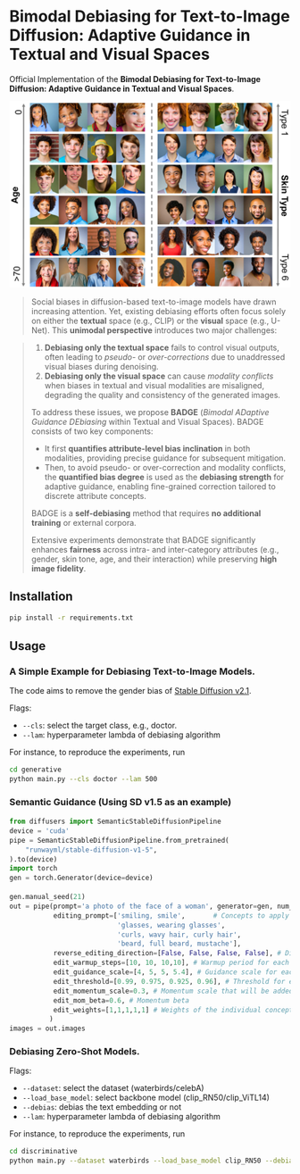 # Bimodal Debiasing for Text-to-Image Diffusion: Adaptive Guidance in Textual and Visual Spaces

Official Implementation of the **Bimodal Debiasing for Text-to-Image Diffusion: Adaptive Guidance in Textual and Visual Spaces**. 

![example images](docs/images/intersection.jpg)

> Social biases in diffusion-based text-to-image models have drawn increasing attention. Yet, existing debiasing efforts often focus solely on either the **textual** space (e.g., CLIP) or the **visual** space (e.g., U-Net). This **unimodal perspective** introduces two major challenges:

> 1. **Debiasing only the textual space** fails to control visual outputs, often leading to *pseudo-* or *over-corrections* due to unaddressed visual biases during denoising.
> 2. **Debiasing only the visual space** can cause *modality conflicts* when biases in textual and visual modalities are misaligned, degrading the quality and consistency of the generated images.
>
> To address these issues, we propose **BADGE** (*Bimodal ADaptive Guidance DEbiasing* within Textual and Visual Spaces). BADGE consists of two key components:
>
> - It first **quantifies attribute-level bias inclination** in both modalities, providing precise guidance for subsequent mitigation.
> - Then, to avoid pseudo- or over-correction and modality conflicts, the **quantified bias degree** is used as the **debiasing strength** for adaptive guidance, enabling fine-grained correction tailored to discrete attribute concepts.
>
> BADGE is a **self-debiasing** method that requires **no additional training** or external corpora.
>
> Extensive experiments demonstrate that BADGE significantly enhances **fairness** across intra- and inter-category attributes (e.g., gender, skin tone, age, and their interaction) while preserving **high image fidelity**.

## Installation

```bash
pip install -r requirements.txt
```

## Usage

### A Simple Example for Debiasing Text-to-Image Models.
The code aims to remove the gender bias of [Stable Diffusion v2.1](https://huggingface.co/stabilityai/stable-diffusion-2-1).

Flags:
  - `--cls`: select the target class, e.g., doctor.
  - `--lam`: hyperparameter lambda of debiasing algorithm


For instance, to reproduce the experiments, run
```bash
cd generative
python main.py --cls doctor --lam 500
```

### Semantic Guidance (Using SD v1.5 as an example)
```python
from diffusers import SemanticStableDiffusionPipeline
device = 'cuda'
pipe = SemanticStableDiffusionPipeline.from_pretrained(
    "runwayml/stable-diffusion-v1-5",
).to(device)
import torch
gen = torch.Generator(device=device)

gen.manual_seed(21)
out = pipe(prompt='a photo of the face of a woman', generator=gen, num_images_per_prompt=1, guidance_scale=7,
           editing_prompt=['smiling, smile',       # Concepts to apply 
                           'glasses, wearing glasses', 
                           'curls, wavy hair, curly hair', 
                           'beard, full beard, mustache'],
           reverse_editing_direction=[False, False, False, False], # Direction of guidance i.e. increase all concepts
           edit_warmup_steps=[10, 10, 10,10], # Warmup period for each concept
           edit_guidance_scale=[4, 5, 5, 5.4], # Guidance scale for each concept
           edit_threshold=[0.99, 0.975, 0.925, 0.96], # Threshold for each concept. Threshold equals the percentile of the latent space that will be discarded. I.e. threshold=0.99 uses 1% of the latent dimensions
           edit_momentum_scale=0.3, # Momentum scale that will be added to the latent guidance
           edit_mom_beta=0.6, # Momentum beta
           edit_weights=[1,1,1,1,1] # Weights of the individual concepts against each other
          )
images = out.images
```

### Debiasing Zero-Shot Models.

Flags:
  - `--dataset`: select the dataset (waterbirds/celebA)
  - `--load_base_model`: select backbone model (clip_RN50/clip_ViTL14)
  - `--debias`: debias the text embedding or not
  - `--lam`: hyperparameter lambda of debiasing algorithm


For instance, to reproduce the experiments, run
```bash
cd discriminative
python main.py --dataset waterbirds --load_base_model clip_RN50 --debias
```

